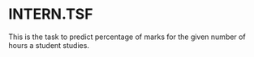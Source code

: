 # INTERN.TSF
This is the task to predict percentage of marks for the given number of hours a student studies.

